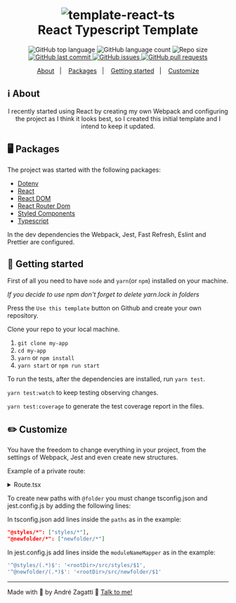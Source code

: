 <h1 align="center">
    <img alt="template-react-ts" src="https://res.cloudinary.com/zagatti/image/upload/v1595947810/readme/react-ts-template/Al9qmDn_j0eiug.png" />
    <br>
    React Typescript Template
</h1>

<p align="center">
  <img alt="GitHub top language" src="https://img.shields.io/github/languages/top/azagatti/template-react-typescript?style=plastic">

  <img alt="GitHub language count" src="https://img.shields.io/github/languages/count/azagatti/template-react-typescript?style=plastic">

  <img alt="Repo size" src="https://img.shields.io/github/repo-size/azagatti/template-react-typescript?style=plastic">

  <a href="https://github.com/AZagatti/template-react-typescript/commits/master">
    <img alt="GitHub last commit" src="https://img.shields.io/github/last-commit/azagatti/template-react-typescript?style=plastic">
  </a>

  <a href="https://github.com/AZagatti/template-react-typescript/issues">
    <img alt="GitHub issues" src="https://img.shields.io/github/issues/azagatti/template-react-typescript?style=plastic">
  </a>

  <a href="https://github.com/AZagatti/template-react-typescript/pulls">
    <img alt="GitHub pull requests" src="https://img.shields.io/github/issues-pr/azagatti/template-react-typescript?style=plastic">
  </a>
</p>

<p align="center">
  <a href="#ℹ%EF%B8%8F-about">About</a>&nbsp;&nbsp;&nbsp;|&nbsp;&nbsp;&nbsp;
  <a href="#-packages">Packages</a>&nbsp;&nbsp;&nbsp;|&nbsp;&nbsp;&nbsp;
  <a href="#-getting-started">Getting started</a>&nbsp;&nbsp;&nbsp;|&nbsp;&nbsp;&nbsp;
  <a href="#-customize">Customize</a>
</p>

## ℹ️ About

<div align="center">

  <p align="center">
    I recently started using React by creating my own Webpack and configuring the project as I think it looks best, so I created this initial template and I intend to keep it updated.
  </p>

</div>

## 🖥 Packages

The project was started with the following packages:

- [Dotenv](http://npmjs.com/package/dotenv)
- [React](https://pt-br.reactjs.org/)
- [React DOM](https://pt-br.reactjs.org/docs/react-dom.html)
- [React Router Dom](https://reacttraining.com/react-router/web/)
- [Styled Components](https://styled-components.com/)
- [Typescript](https://www.typescriptlang.org/)

In the dev dependencies the Webpack, Jest, Fast Refresh, Eslint and Prettier are configured.

## 🚀 Getting started

First of all you need to have `node` and `yarn`(or `npm`) installed on your machine.

_If you decide to use npm don't forget to delete yarn.lock in folders_

Press the `Use this template` button on Github and create your own repository.

Clone your repo to your local machine.

1. `git clone my-app`
2. `cd my-app`
3. `yarn` or `npm install`
4. `yarn start` or `npm run start`

To run the tests, after the dependencies are installed, run `yarn test`.

`yarn test:watch` to keep testing observing changes.

`yarn test:coverage` to generate the test coverage report in the files.

## ✏️ Customize

You have the freedom to change everything in your project, from the settings of Webpack, Jest and even create new structures.

Example of a private route:

<details>
  <summary>Route.tsx</summary>

```ts
import React from 'react';
import {
  Route as ReactDOMRoute,
  RouteProps as ReactDOMRouteProps,
  Redirect,
} from 'react-router-dom';

import { useAuth } from '../hooks/auth';

interface RouteProps extends ReactDOMRouteProps {
  isPrivate?: boolean;
  component: React.ComponentType;
}

const Route: React.FC<RouteProps> = ({
  isPrivate = false,
  component: Component,
  ...rest
}) => {
  const { user } = useAuth();
  // You can store user data in another way and only retrieve it here

  return (
    <ReactDOMRoute
      {...rest}
      render={({ location }) => {
        return isPrivate === !!user ? (
          <Component />
        ) : (
          <Redirect
            to={{
              pathname: isPrivate ? '/' : '/dashboard',
              state: { from: location },
            }}
          />
        );
      }}
    />
  );
};

export default Route;
```

</details>

To create new paths with `@folder` you must change tsconfig.json and jest.config.js by adding the following lines:

In tsconfig.json add lines inside the `paths` as in the example:

```json
"@styles/*": ["styles/*"],
"@newfolder/*": ["newfolder/*"]
```

In jest.config.js add lines inside the `moduleNameMapper` as in the example:

```js
'^@styles/(.*)$': '<rootDir>/src/styles/$1',
'^@newfolder/(.*)$': '<rootDir>/src/newfolder/$1'
```

---

Made with 💟 by André Zagatti 👋 [Talk to me!](https://www.linkedin.com/in/andre-zagatti/)
